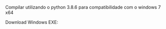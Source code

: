 Compilar utilizando o python 3.8.6 para compatibilidade com o windows 7 x64


Download Windows EXE: 
